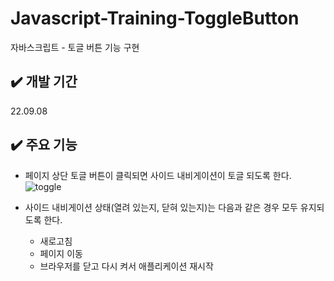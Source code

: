 # Javascript-Training-ToggleButton

자바스크립트 - 토글 버튼 기능 구현

## ✔️ 개발 기간

22.09.08

## ✔️ 주요 기능

- 페이지 상단 토글 버튼이 클릭되면 사이드 내비게이션이 토글 되도록 한다.
![toggle](https://user-images.githubusercontent.com/118104709/204212275-4bca7bad-fae7-4a30-aed7-1bab1d4133cf.gif)


- 사이드 내비게이션 상태(열려 있는지, 닫혀 있는지)는 다음과 같은 경우 모두 유지되도록 한다.
  - 새로고침
  - 페이지 이동
  - 브라우저를 닫고 다시 켜서 애플리케이션 재시작
